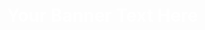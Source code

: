 <!DOCTYPE html>
<html lang="en">
<head>
<meta charset="UTF-8">
<meta name="viewport" content="width=device-width, initial-scale=1.0">
<title>Github Profile Banner</title>
<style>
  body {
    margin: 0;
    padding: 0;
  }
  .banner {
    background-image: url("https://github.com/JosefNoniyar/JosefNoniyar/blob/main/MrMayankHackerX.jpg");
    background-size: cover;
    background-position: center;
    height: 200px; /* अपनी आवश्यकतानुसार ऊंचाई चुनें */
    text-align: center;
    color: white; /* टेक्स्ट का रंग */
    padding: 20px;
  }
</style>
</head>
<body>
<div class="banner">
  <h1>Your Banner Text Here</h1>
</div>
</body>
</html>
